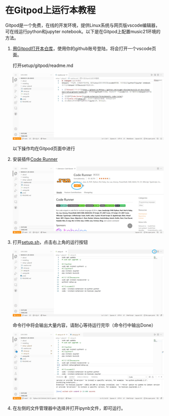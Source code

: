 # 在Gitpod上运行本教程
Gitpod是一个免费，在线的开发环境，提供Linux系统与网页版vscode编辑器，可在线运行python和jupyter notebook。以下是在Gitpod上配置music21环境的方法。

1. [用Gitpod打开本仓库](https://gitpod.io/#https://github.com/oxygen-dioxide/music21-zh-docs/blob/main/setup/gitpod/readme.md)，使用你的github账号登陆，将会打开一个vscode页面。
   
   打开setup/gitpod/readme.md
   
   ![](res/2021-11-06-15-33-36.png)

   以下操作均在Gitpod页面中进行
2. 安装插件[Code Runner](vscode:extension/formulahendry.code-runner)
   
   ![](res/2021-11-07-12-27-12.png)

3. 打开[setup.sh](setup.sh)，点击右上角的运行按钮
   
   ![](res/2021-11-07-12-28-50.png)

   命令行中将会输出大量内容，请耐心等待运行完毕（命令行中输出Done）
   
   ![](res/2021-11-07-12-33-18.png)

4. 在左侧的文件管理器中选择并打开ipynb文件，即可运行。